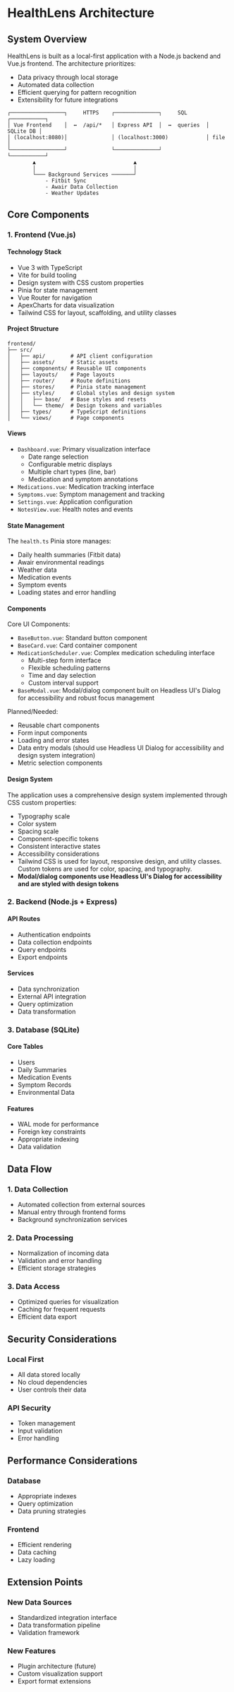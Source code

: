 # HealthLens Architecture

## System Overview

HealthLens is built as a local-first application with a Node.js backend and Vue.js frontend. The architecture prioritizes:
- Data privacy through local storage
- Automated data collection
- Efficient querying for pattern recognition
- Extensibility for future integrations

```
┌─────────────────┐     HTTPS    ┌──────────────┐     SQL      ┌───────────┐
│ Vue Frontend    │  ↔  /api/*   │ Express API  │  ↔  queries  │ SQLite DB │
│ (localhost:8080)│              │ (localhost:3000)            │ file      │
└─────────────────┘              └──────────────┘              └───────────┘
        ▲                               ▲
        │                               │
        └─── Background Services ───────┘
            - Fitbit Sync
            - Awair Data Collection
            - Weather Updates
```

## Core Components

### 1. Frontend (Vue.js)

#### Technology Stack
- Vue 3 with TypeScript
- Vite for build tooling
- Design system with CSS custom properties
- Pinia for state management
- Vue Router for navigation
- ApexCharts for data visualization
- Tailwind CSS for layout, scaffolding, and utility classes

#### Project Structure
```
frontend/
├── src/
│   ├── api/        # API client configuration
│   ├── assets/     # Static assets
│   ├── components/ # Reusable UI components
│   ├── layouts/    # Page layouts
│   ├── router/     # Route definitions
│   ├── stores/     # Pinia state management
│   ├── styles/     # Global styles and design system
│   │   ├── base/   # Base styles and resets
│   │   └── theme/  # Design tokens and variables
│   ├── types/      # TypeScript definitions
│   └── views/      # Page components
```

#### Views
- `Dashboard.vue`: Primary visualization interface
  - Date range selection
  - Configurable metric displays
  - Multiple chart types (line, bar)
  - Medication and symptom annotations
- `Medications.vue`: Medication tracking interface
- `Symptoms.vue`: Symptom management and tracking
- `Settings.vue`: Application configuration
- `NotesView.vue`: Health notes and events

#### State Management
The `health.ts` Pinia store manages:
- Daily health summaries (Fitbit data)
- Awair environmental readings
- Weather data
- Medication events
- Symptom events
- Loading states and error handling

#### Components
Core UI Components:
- `BaseButton.vue`: Standard button component
- `BaseCard.vue`: Card container component
- `MedicationScheduler.vue`: Complex medication scheduling interface
  - Multi-step form interface
  - Flexible scheduling patterns
  - Time and day selection
  - Custom interval support
- `BaseModal.vue`: Modal/dialog component built on Headless UI's Dialog for accessibility and robust focus management

Planned/Needed:
- Reusable chart components
- Form input components
- Loading and error states
- Data entry modals (should use Headless UI Dialog for accessibility and design system integration)
- Metric selection components

#### Design System
The application uses a comprehensive design system implemented through CSS custom properties:
- Typography scale
- Color system
- Spacing scale
- Component-specific tokens
- Consistent interactive states
- Accessibility considerations
- Tailwind CSS is used for layout, responsive design, and utility classes. Custom tokens are used for color, spacing, and typography.
- **Modal/dialog components use Headless UI's Dialog for accessibility and are styled with design tokens**

### 2. Backend (Node.js + Express)

#### API Routes
- Authentication endpoints
- Data collection endpoints
- Query endpoints
- Export endpoints

#### Services
- Data synchronization
- External API integration
- Query optimization
- Data transformation

### 3. Database (SQLite)

#### Core Tables
- Users
- Daily Summaries
- Medication Events
- Symptom Records
- Environmental Data

#### Features
- WAL mode for performance
- Foreign key constraints
- Appropriate indexing
- Data validation

## Data Flow

### 1. Data Collection
- Automated collection from external sources
- Manual entry through frontend forms
- Background synchronization services

### 2. Data Processing
- Normalization of incoming data
- Validation and error handling
- Efficient storage strategies

### 3. Data Access
- Optimized queries for visualization
- Caching for frequent requests
- Efficient data export

## Security Considerations

### Local First
- All data stored locally
- No cloud dependencies
- User controls their data

### API Security
- Token management
- Input validation
- Error handling

## Performance Considerations

### Database
- Appropriate indexes
- Query optimization
- Data pruning strategies

### Frontend
- Efficient rendering
- Data caching
- Lazy loading

## Extension Points

### New Data Sources
- Standardized integration interface
- Data transformation pipeline
- Validation framework

### New Features
- Plugin architecture (future)
- Custom visualization support
- Export format extensions 